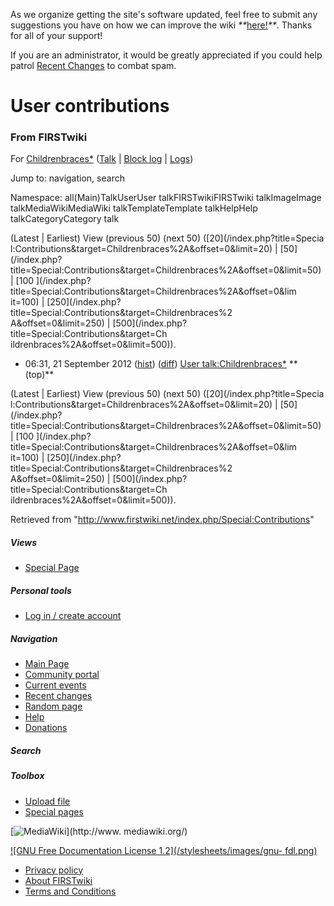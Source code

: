 As we organize getting the site's software updated, feel free to submit any
suggestions you have on how we can improve the wiki
_**_[here!](/index.php/User:Hallry/Suggestions "User:Hallry/Suggestions"
)_**_. Thanks for all of your support!

If you are an administrator, it would be greatly appreciated if you could help
patrol [Recent Changes](/index.php/Special:Recentchanges
"Special:Recentchanges" ) to combat spam.

# User contributions

### From FIRSTwiki

For [Childrenbraces*](/index.php?title=User:Childrenbraces%2A&action=edit
"User:Childrenbraces*" ) ([Talk](/index.php/User_talk:Childrenbraces%2A "User
talk:Childrenbraces*" ) | [Block
log](/index.php?title=Special:Log&type=block&page=User:Childrenbraces%2A
"Special:Log" ) | [Logs](/index.php?title=Special:Log&user=Childrenbraces%2A
"Special:Log" ))

Jump to: navigation, search

Namespace:  all(Main)TalkUserUser talkFIRSTwikiFIRSTwiki talkImageImage
talkMediaWikiMediaWiki talkTemplateTemplate talkHelpHelp talkCategoryCategory
talk

(Latest | Earliest) View (previous 50) (next 50) ([20](/index.php?title=Specia
l:Contributions&target=Childrenbraces%2A&offset=0&limit=20) | [50](/index.php?
title=Special:Contributions&target=Childrenbraces%2A&offset=0&limit=50) | [100
](/index.php?title=Special:Contributions&target=Childrenbraces%2A&offset=0&lim
it=100) | [250](/index.php?title=Special:Contributions&target=Childrenbraces%2
A&offset=0&limit=250) | [500](/index.php?title=Special:Contributions&target=Ch
ildrenbraces%2A&offset=0&limit=500)).

  * 06:31, 21 September 2012 ([hist](/index.php?title=User_talk:Childrenbraces%2A&action=history "User talk:Childrenbraces*" )) ([diff](/index.php?title=User_talk:Childrenbraces%2A&diff=prev&oldid=774223 "User talk:Childrenbraces*" )) [User talk:Childrenbraces*](/index.php/User_talk:Childrenbraces%2A "User talk:Childrenbraces*" ) ** (top)**

(Latest | Earliest) View (previous 50) (next 50) ([20](/index.php?title=Specia
l:Contributions&target=Childrenbraces%2A&offset=0&limit=20) | [50](/index.php?
title=Special:Contributions&target=Childrenbraces%2A&offset=0&limit=50) | [100
](/index.php?title=Special:Contributions&target=Childrenbraces%2A&offset=0&lim
it=100) | [250](/index.php?title=Special:Contributions&target=Childrenbraces%2
A&offset=0&limit=250) | [500](/index.php?title=Special:Contributions&target=Ch
ildrenbraces%2A&offset=0&limit=500)).

Retrieved from "<http://www.firstwiki.net/index.php/Special:Contributions>"

##### Views

  * [Special Page](/index.php/Special:Contributions/Childrenbraces%2A)

##### Personal tools

  * [Log in / create account](/index.php?title=Special:Userlogin&returnto=Special:Contributions)

[](/index.php/Main_Page "Main Page" )

##### Navigation

  * [Main Page](/index.php/Main_Page)
  * [Community portal](/index.php/FIRSTwiki:Community_portal)
  * [Current events](/index.php/Current_events)
  * [Recent changes](/index.php/Special:Recentchanges)
  * [Random page](/index.php/Special:Random)
  * [Help](/index.php/FIRSTwiki:Help)
  * [Donations](/index.php/FIRSTwiki:Site_support)

##### Search



##### Toolbox

  * [Upload file](/index.php/Special:Upload)
  * [Special pages](/index.php/Special:Specialpages)

[![MediaWiki](/skins/common/images/poweredby_mediawiki_88x31.png)](http://www.
mediawiki.org/)

[![GNU Free Documentation License 1.2](/stylesheets/images/gnu-
fdl.png)](http://www.gnu.org/copyleft/fdl.html)

  * [Privacy policy](/index.php/FIRSTwiki:Privacy_policy "FIRSTwiki:Privacy policy" )
  * [About FIRSTwiki](/index.php/FIRSTwiki:About "FIRSTwiki:About" )
  * [Terms and Conditions](/index.php/FIRSTwiki:Terms_and_conditions "FIRSTwiki:Terms and conditions" )

